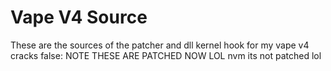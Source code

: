 # Vape V4 Source

These are the sources of the patcher and dll kernel hook for my vape v4 cracks false: NOTE THESE ARE PATCHED NOW LOL nvm its not patched lol
